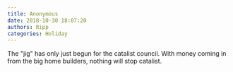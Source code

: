 ```yaml
---
title: Anonymous
date: 2018-10-30 18:07:20
authors: Ripp
categories: Holiday
---
```


 The "jig" has only just begun for the catalist council.  With money coming in from the big home builders, nothing will stop catalist.